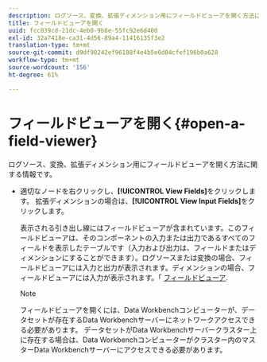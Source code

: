 ```yaml
---
description: ログソース、変換、拡張ディメンション用にフィールドビューアを開く方法に関する情報です。
title: フィールドビューアを開く
uuid: fcc839cd-21dc-4eb0-9b8e-55fc92e6d400
exl-id: 32a7418e-ca31-4d56-89a4-11416135f3e2
translation-type: tm+mt
source-git-commit: d9df90242ef96188f4e4b5e6d04cfef196b0a628
workflow-type: tm+mt
source-wordcount: '156'
ht-degree: 61%

---
```


# フィールドビューアを開く{#open-a-field-viewer}

ログソース、変換、拡張ディメンション用にフィールドビューアを開く方法に関する情報です。

* 適切なノードを右クリックし、**[!UICONTROL View Fields]**&#x200B;をクリックします。 拡張ディメンションの場合は、**[!UICONTROL View Input Fields]**&#x200B;をクリックします。

   表示される引き出し線にはフィールドビューアが含まれています。このフィールドビューアは、そのコンポーネントの入力または出力であるすべてのフィールドを表示したテーブルです（入力および出力は、フィールドまたはディメンションにすることができます）。ログソースまたは変換の場合、フィールドビューアには入力と出力が表示されます。ディメンションの場合、フィールドビューアには入力が表示されます。「 [フィールドビューア](../../../../../home/c-get-started/c-admin-intrf/c-dataset-mgrs/c-fld-vwrs/c-fld-vwrs.md#concept-194cb94501564145ae059e53c0e4bec3).

   >[!NOTE]
   >
   >フィールドビューアを開くには、Data Workbenchコンピューターが、データセットが存在するData Workbenchサーバーにネットワークアクセスできる必要があります。 データセットがData Workbenchサーバークラスター上に存在する場合は、Data Workbenchコンピューターがクラスター内のマスターData Workbenchサーバーにアクセスできる必要があります。
